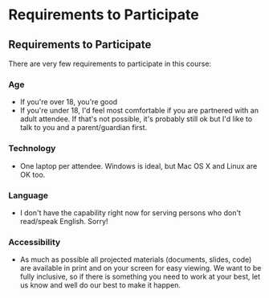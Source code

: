 # Requirements to Participate

## Requirements to Participate

There are very few requirements to participate in this course:

### Age 

* If you're over 18, you're good
* If you're under 18, I'd feel most comfortable if you are partnered with an adult attendee. If that's not possible, it's probably still ok but I'd like to talk to you and a parent/guardian first.

### Technology 

* One laptop per attendee. Windows is ideal, but Mac OS X and Linux are OK too.

### Language 

* I don't have the capability right now for serving persons who don't read/speak English. Sorry!

### Accessibility 

* As much as possible all projected materials (documents, slides, code) are available in print and on your screen for easy viewing. We want to be fully inclusive, so if there is something you need to work at your best, let us know and well do our best to make it happen.